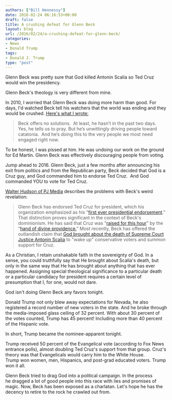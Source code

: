 ```yaml
---
authors: ["Bill Hennessy"]
date: 2016-02-24 06:16:53+00:00
draft: false
title: A crushing defeat for Glenn Beck
layout: blog
url: /2016/02/24/a-crushing-defeat-for-glenn-beck/
categories:
- News
- Donald Trump
tags:
- Donald J. Trump
type: "post"
---
```


Glenn Beck was pretty sure that God killed Antonin Scalia so Ted Cruz would win the presidency.

Glenn Beck's theology is very different from mine.

In 2010, I worried that Glenn Beck was doing more harm than good. For days, I'd watched Beck tell his watchers that the world was ending and they would be crushed. [Here's what I wrote:](https://hennessysview.com/2010/09/21/is-glenn-beck-helping/)



> Beck offers no solutions.  At least, he hasn’t in the past two days.  Yes, he tells us to pray. But he’s unwittingly driving people toward catatonia.  And he’s doing this to the very people we most need engaged right now.



To be honest, I was pissed at him. He was undoing our work on the ground for Ed Martin. Glenn Beck was effectively discouraging people from voting.

Jump ahead to 2016. Glenn Beck, just a few months after announcing his exit from politics and from the Republican party, Beck decided that God is a Cruz guy, and God commanded him to endorse Ted Cruz.  And God commanded YOU to vote for Ted Cruz.

[Walter Hudson of PJ Media](https://pjmedia.com/faith/2016/02/18/note-to-glenn-beck-god-has-not-endorsed-ted-cruz/?singlepage=true) describes the problems with Beck's weird revelation:



> Glenn Beck has endorsed Ted Cruz for president, which his organization emphasized as his "[first ever presidential endorsement](https://www.glennbeck.com/2016/01/23/glenn-beck-makes-first-ever-presidential-endorsement-for-ted-cruz/)." That distinction proves significant in the context of Beck's dominionism. He has said that Cruz was "[raised for this hour](https://thedailybanter.com/2016/02/glenn-beck-tells-voters-ted-cruz-will-get-america-through-the-rapture/)" by the “[hand of divine providence.](https://www.mediaite.com/online/glenn-beck-sees-hand-of-divine-providence-in-ted-cruzs-birth/)” Most recently, Beck has offered the outlandish claim that [God brought about the death of Supreme Court Justice Antonin Scalia](https://dailycaller.com/2016/02/17/glenn-beck-god-brought-about-scalias-death-so-america-would-vote-for-ted-cruz/) to "wake up" conservative voters and summon support for Cruz.

As a Christian, I retain unshakable faith in the sovereignty of God. In a sense, you could truthfully say that He brought about Scalia's death, but only in the same way that He has brought about anything that has ever happened. Assigning special theological significance to a particular death or a particular candidacy for president requires a certain level of presumption that I, for one, would not dare.



God isn't doing Glenn Beck any favors tonight.

Donald Trump not only blew away expectations for Nevada, he also registered a record number of new voters in the state. And he broke through the media-imposed glass ceiling of 32 percent. With about 30 percent of the votes counted, Trump has 45 percent! Including more than 40 percent of the Hispanic vote.

In short, Trump became the nominee-apparent tonight.

Trump received 50 percent of the Evangelical vote (according to Fox News entrance polls), almost doubling Ted Cruz's support from that group. Cruz's theory was that Evangelicals would carry him to the White House. Trump won women, men, Hispanics, and post-grad educated voters. Trump won it all.

Glenn Beck tried to drag God into a political campaign. In the process he dragged a lot of good people into this race with lies and promises of magic. Now, Beck has been exposed as a charlatan. Let's hope he has the decency to retire to the rock he crawled out from.

